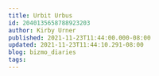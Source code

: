 ```yaml
---
title: Urbit Urbus
id: 2040135658788923203
author: Kirby Urner
published: 2021-11-23T11:44:00.000-08:00
updated: 2021-11-23T11:44:10.291-08:00
blog: bizmo_diaries
tags: 
---
```


[](https://www.flickr.com/photos/kirbyurner/51701042574/in/dateposted-public/)